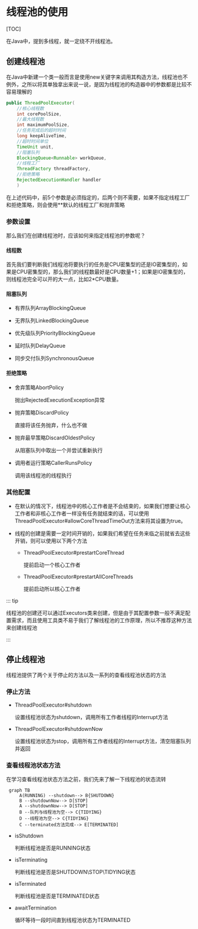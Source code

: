 # 线程池的使用

[TOC]

在Java中，提到多线程，就一定绕不开线程池。

## 创建线程池

在Java中新建一个类一般而言是使用new关键字来调用其构造方法，线程池也不例外，之所以将其单独拿出来说一说，是因为线程池的构造器中的参数都是比较不容易理解的

```java
public ThreadPoolExecutor(
    //核心线程数
    int corePoolSize,
    //最大线程数
    int maximumPoolSize,
    //任务完成后的超时时间
    long keepAliveTime,
    //超时时间单位
    TimeUnit unit,
    //阻塞队列
    BlockingQueue<Runnable> workQueue,
    //线程工厂
    ThreadFactory threadFactory,
    //拒绝策略
    RejectedExecutionHandler handler
    )
```

在上述代码中，前5个参数是必须指定的，后两个则不需要，如果不指定线程工厂和拒绝策略，则会使用**默认的线程工厂和抛弃策略

### 参数设置

那么我们在创建线程池时，应该如何来指定线程池的参数呢？

#### 线程数

首先我们要判断我们线程池将要执行的任务是CPU密集型的还是IO密集型的，如果是CPU密集型的，那么我们的线程数最好是CPU数量+1；如果是IO密集型的，则线程池完全可以开的大一点，比如2*CPU数量。

#### 阻塞队列

- 有界队列ArrayBlockingQueue

- 无界队列LinkedBlockingQueue

- 优先级队列PriorityBlockingQueue

- 延时队列DelayQueue

- 同步交付队列SynchronousQueue

#### 拒绝策略

- 舍弃策略AbortPolicy

  抛出RejectedExecutionException异常

- 抛弃策略DiscardPolicy

  直接将该任务抛弃，什么也不做

- 抛弃最早策略DiscardOldestPolicy

  从阻塞队列中取出一个并尝试重新执行

- 调用者运行策略CallerRunsPolicy

  调用该线程池的线程执行

### 其他配置

- 在默认的情况下，线程池中的核心工作者是不会结束的，如果我们想要让核心工作者和非核心工作者一样没有任务就结束的话，可以使用ThreadPoolExecutor#allowCoreThreadTimeOut方法来将其设置为true。

- 线程的创建是需要一定时间开销的，如果我们希望在任务来临之前就省去这些开销，则可以使用以下两个方法

  - ThreadPoolExecutor#prestartCoreThread

    提前启动一个核心工作者

  - ThreadPoolExecutor#prestartAllCoreThreads

    提前启动所以核心工作者

::: tip

线程池的创建还可以通过Executors类来创建，但是由于其配置参数一般不满足配置需求，而且使用工具类不易于我们了解线程池的工作原理，所以不推荐这种方法来创建线程池

:::

## 停止线程池

线程池提供了两个关于停止的方法以及一系列的查看线程池状态的方法

### 停止方法

- ThreadPoolExecutor#shutdown

  设置线程池状态为shutdown，调用所有工作者线程的Interrupt方法

- ThreadPoolExecutor#shutdownNow

  设置线程池状态为stop，调用所有工作者线程的Interrupt方法，清空阻塞队列并返回

### 查看线程池状态方法

在学习查看线程池状态方法之前，我们先来了解一下线程池的状态流转

 ```mermaid
  graph TB
      A(RUNNING) --shutdown--> B{SHUTDOWN}
      B --shutdownNow--> D[STOP]
      A --shutdownNow--> D[STOP]
      B --队列与线程池为空--> C{TIDYING}
      D --线程池为空--> C{TIDYING}
      C --terminated方法完成--> E[TERMINATED]
 ```

- isShutdown

  判断线程池是否是RUNNING状态

- isTerminating

  判断线程池是否是SHUTDOWN\STOP\TIDYING状态

- isTerminated

  判断线程池是否是TERMINATED状态

- awaitTermination

  循环等待一段时间直到线程池状态为TERMINATED